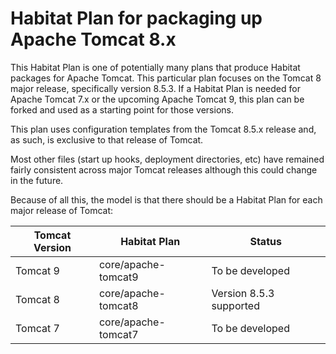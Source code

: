 # Habitat Plan for packaging up Apache Tomcat 8.x

This Habitat Plan is one of potentially many plans that produce Habitat packages for Apache Tomcat.
This particular plan focuses on the Tomcat 8 major release, specifically version 8.5.3.
If a Habitat Plan is needed for Apache Tomcat 7.x or the upcoming 
Apache Tomcat 9, this plan can be forked and used as a starting point for those versions.

This plan uses configuration templates from the Tomcat 8.5.x release and, as such, is exclusive to that release of Tomcat.

Most other files (start up hooks, deployment directories, etc) have remained fairly consistent across major Tomcat releases
although this could change in the future.

Because of all this, the model is that there should be a Habitat Plan for each major release of Tomcat:

|Tomcat Version|Habitat Plan|Status|
|---|---|---|
|Tomcat 9|core/apache-tomcat9|To be developed|
|Tomcat 8|core/apache-tomcat8|Version 8.5.3 supported|
|Tomcat 7|core/apache-tomcat7|To be developed|
